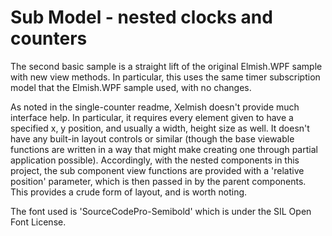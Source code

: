 ﻿# Sub Model - nested clocks and counters

The second basic sample is a straight lift of the original Elmish.WPF sample with new view methods. In particular, this uses the same timer subscription model that the Elmish.WPF sample used, with no changes.

As noted in the single-counter readme, Xelmish doesn't provide much interface help. In particular, it requires every element given to have a specified x, y position, and usually a width, height size as well. It doesn't have any built-in layout controls or similar (though the base viewable functions are written in a way that might make creating one through partial application possible). Accordingly, with the nested components in this project, the sub component view functions are provided with a 'relative position' parameter, which is then passed in by the parent components. This provides a crude form of layout, and is worth noting.

The font used is 'SourceCodePro-Semibold' which is under the SIL Open Font License.

